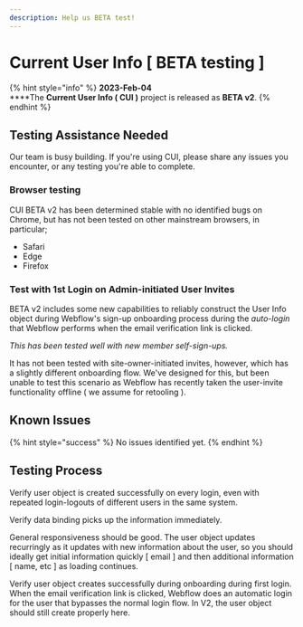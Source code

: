 ```yaml
---
description: Help us BETA test!
---
```


# Current User Info \[ BETA testing ]

{% hint style="info" %}
**2023-Feb-04**\
****The **Current User Info ( CUI )** project is released as **BETA v2**.
{% endhint %}

## Testing Assistance Needed

Our team is busy building. If you're using CUI, please share any issues you encounter, or any testing you're able to complete.

### Browser testing

CUI BETA v2 has been determined stable with no identified bugs on Chrome, but has not been tested on other mainstream browsers, in particular;

* Safari
* Edge
* Firefox

### Test with 1st Login on Admin-initiated User Invites

BETA v2 includes some new capabilities to reliably construct the User Info object during Webflow's sign-up onboarding process during the _auto-login_ that Webflow performs when the email verification link is clicked.&#x20;

_This has been tested well with new member self-sign-ups._&#x20;

It has not been tested with site-owner-initiated invites, however, which has a slightly different onboarding flow. We've designed for this, but been unable to test this scenario as Webflow has recently taken the user-invite functionality offline ( we assume for retooling ).&#x20;

## Known Issues

{% hint style="success" %}
No issues identified yet.
{% endhint %}

## Testing Process

Verify user object is created successfully on every login, even with repeated login-logouts of different users in the same system.&#x20;

Verify data binding picks up the information immediately.&#x20;

General responsiveness should be good. The user object updates recurringly as it updates with new information about the user, so you should ideally get initial information quickly \[ email ] and then additional information \[ name, etc ] as loading continues.

Verify user object creates successfully during onboarding during first login. When the email verification link is clicked, Webflow does an automatic login for the user that bypasses the normal login flow. In V2, the user object should still create properly here. &#x20;

